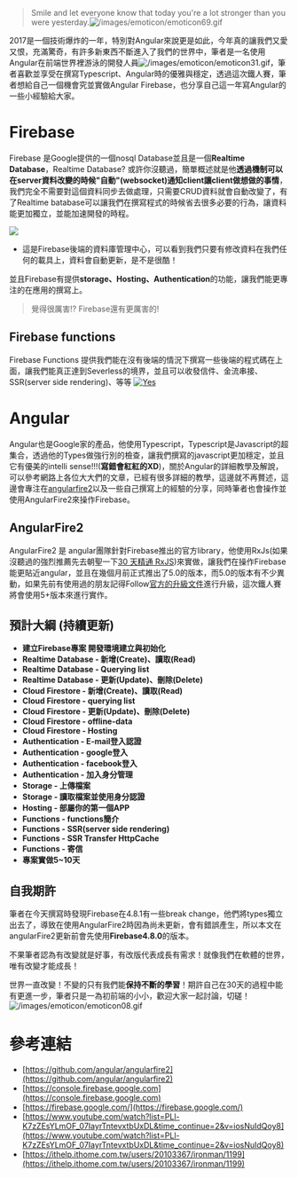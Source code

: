 > Smile and let everyone know that today you're a lot stronger than you were yesterday.![/images/emoticon/emoticon69.gif](/images/emoticon/emoticon69.gif)

2017是一個技術爆炸的一年，特別對Angular來說更是如此，今年真的讓我們又愛又恨，充滿驚奇，有許多新東西不斷進入了我們的世界中，筆者是一名使用Angular在前端世界裡游泳的開發人員![/images/emoticon/emoticon31.gif](/images/emoticon/emoticon31.gif)，筆者喜歡並享受在撰寫Typescript、Angular時的優雅與穩定，透過這次鐵人賽，筆者想給自己一個機會究並實做Angular Firebase，也分享自己這一年寫Angular的一些小經驗給大家。

# Firebase
Firebase 是Google提供的一個nosql Database並且是一個**Realtime Database**，Realtime Database? 或許你沒聽過，簡單概述就是他**透過機制可以在server資料改變的時候"自動"(websocket)通知client讓client做想做的事情**，我們完全不需要對這個資料同步去做處理，只需要CRUD資料就會自動改變了，有了Realtime batabase可以讓我們在撰寫程式的時候省去很多必要的行為，讓資料能更加獨立，並能加速開發的時程。

![](https://res.cloudinary.com/dw7ecdxlp/image/upload/1513739844891_dt9huv.gif)
* 這是Firebase後端的資料庫管理中心，可以看到我們只要有修改資料在我們任何的載具上，資料會自動更新，是不是很酷！

並且Firebase有提供**storage、Hosting、Authentication**的功能，讓我們能更專注的在應用的撰寫上。

> 覺得很厲害!? Firebase還有更厲害的!

## Firebase functions
Firebase Functions 提供我們能在沒有後端的情況下撰寫一些後端的程式碼在上面，讓我們能真正達到Severless的境界，並且可以收發信件、金流串接、SSR(server side rendering)、等等
[![Yes](https://img.youtube.com/vi/IRk6n3M4d2E/0.jpg)](https://www.youtube.com/watch?v=IRk6n3M4d2E)
# Angular
Angular也是Google家的產品，他使用Typescript，Typescript是Javascript的超集合，透過他的Types做強行別的檢查，讓我們撰寫的javascript更加穩定，並且它有優美的intelli sense!!!(**寫錯會紅紅的XD**)，關於Angular的詳細教學及解說，可以參考網路上各位大大們的文章，已經有很多詳細的教學，這邊就不再贅述，這邊會專注在[angularfire2](https://github.com/angular/angularfire2)以及一些自己撰寫上的經驗的分享，同時筆者也會操作並使用AngularFire2來操作Firebase。

## AngularFire2
AngularFire2 是 angular團隊針對Firebase推出的官方library，他使用RxJs(如果沒聽過的強烈推薦先去朝聖一下[30 天精通 RxJS](https://ithelp.ithome.com.tw/users/20103367/ironman/1199))來實做，讓我們在操作Firebase能更貼近angular，並且在幾個月前正式推出了5.0的版本，而5.0的版本有不少異動，如果先前有使用過的朋友記得Follow[官方的升級文件](https://github.com/angular/angularfire2/blob/master/docs/version-5-upgrade.md)進行升級，這次鐵人賽將會使用5+版本來進行實作。

## 預計大綱 (持續更新)
* **建立Firebase專案 開發環境建立與初始化**
* **Realtime Database - 新增(Create)、讀取(Read)**
* **Realtime Database - Querying list**
* **Realtime Database - 更新(Update)、刪除(Delete)**
* **Cloud Firestore - 新增(Create)、讀取(Read)**
* **Cloud Firestore - querying list**
* **Cloud Firestore - 更新(Update)、刪除(Delete)**
* **Cloud Firestore - offline-data**
* **Cloud Firestore - Hosting**
* **Authentication -  E-mail登入認證**
* **Authentication - google登入**
* **Authentication - facebook登入**
* **Authentication - 加入身分管理**
* **Storage - 上傳檔案**
* **Storage - 讀取檔案並使用身分認證**
* **Hosting - 部屬你的第一個APP**
* **Functions - functions簡介**
* **Functions - SSR(server side rendering)**
* **Functions - SSR Transfer HttpCache**
* **Functions - 寄信**
* **專案實做5~10天**

## 自我期許
筆者在今天撰寫時發現Firebase在4.8.1有一些break change，他們將types獨立出去了，導致在使用AngularFire2時因為尚未更新，會有錯誤產生，所以本文在angularFire2更新前會先使用**Firebase4.8.0**的版本。

不果筆者認為有改變就是好事，有改版代表成長有需求！就像我們在軟體的世界，唯有改變才能成長！

世界一直改變！不變的只有我們能**保持不斷的學習**！期許自己在30天的過程中能有更進一步，筆者只是一為初前端的小小，歡迎大家一起討論，切磋！![/images/emoticon/emoticon08.gif](/images/emoticon/emoticon08.gif)

# 參考連結
* [https://github.com/angular/angularfire2](https://github.com/angular/angularfire2)
* [https://console.firebase.google.com](https://console.firebase.google.com)
* [https://firebase.google.com/](https://firebase.google.com/)
* [https://www.youtube.com/watch?list=PLl-K7zZEsYLmOF_07IayrTntevxtbUxDL&time_continue=2&v=iosNuIdQoy8](https://www.youtube.com/watch?list=PLl-K7zZEsYLmOF_07IayrTntevxtbUxDL&time_continue=2&v=iosNuIdQoy8)
* [https://ithelp.ithome.com.tw/users/20103367/ironman/1199](https://ithelp.ithome.com.tw/users/20103367/ironman/1199)
